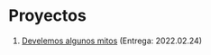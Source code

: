 # Proyectos

1. [Develemos algunos mitos](./1/README.md) (Entrega: 2022.02.24)
<!-- 1. [Revisión de MiComputer](./1/README.md) (Entrega: 2022.xx.xx) -->
